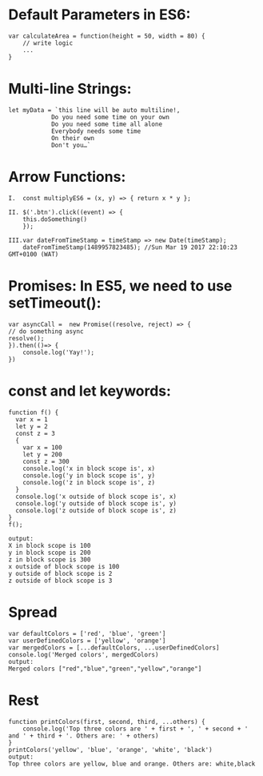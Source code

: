 # Default Parameters in ES6:
    var calculateArea = function(height = 50, width = 80) {  
        // write logic
        ...
    }
# Multi-line Strings:
    let myData = `this line will be auto multiline!,     
                Do you need some time on your own
                Do you need some time all alone
                Everybody needs some time
                On their own
                Don't you…`
                
# Arrow Functions:
    I.	const multiplyES6 = (x, y) => { return x * y };

    II.	$('.btn').click((event) => {   
        this.doSomething() 
        });

    III.var dateFromTimeStamp = timeStamp => new Date(timeStamp);
        dateFromTimeStamp(1489957823485); //Sun Mar 19 2017 22:10:23 GMT+0100 (WAT)
# Promises: In ES5, we need to use setTimeout():
    var asyncCall =  new Promise((resolve, reject) => {
    // do something async 
    resolve();
    }).then(()=> {   
        console.log('Yay!');
    })
# const and let keywords:
    function f() {
	  var x = 1
	  let y = 2
	  const z = 3
	  {
	    var x = 100
	    let y = 200
	    const z = 300
	    console.log('x in block scope is', x)
	    console.log('y in block scope is', y)
	    console.log('z in block scope is', z)
	  }
	  console.log('x outside of block scope is', x)
	  console.log('y outside of block scope is', y)
	  console.log('z outside of block scope is', z)
	}	
	f();

    output:
    X in block scope is 100
    y in block scope is 200 
    z in block scope is 300 
    x outside of block scope is 100 
    y outside of block scope is 2 
    z outside of block scope is 3 


# Spread
    var defaultColors = ['red', 'blue', 'green']
    var userDefinedColors = ['yellow', 'orange']
    var mergedColors = [...defaultColors, ...userDefinedColors]
    console.log('Merged colors', mergedColors)
    output:
    Merged colors ["red","blue","green","yellow","orange"] 
# Rest
    function printColors(first, second, third, ...others) {
        console.log('Top three colors are ' + first + ', ' + second + ' and ' + third + '. Others are: ' + others)
    }
    printColors('yellow', 'blue', 'orange', 'white', 'black')
    output:
    Top three colors are yellow, blue and orange. Others are: white,black 
#
